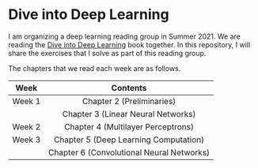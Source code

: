 # Dive into Deep Learning

I am organizing a deep learning reading group in Summer 2021. We are reading the <a href="https://d2l.ai/">Dive into Deep Learning</a> book together. In this repository, I will share the exercises that I solve as part of this reading group.

The chapters that we read each week are as follows.

| Week | Contents  |
| :-----: | :-: |
| Week 1 | Chapter 2 (Preliminaries)| 
|        | Chapter 3 (Linear Neural Networks)|
| Week 2 | Chapter 4 (Multilayer Perceptrons)| 
| Week 3 | Chapter 5 (Deep Learning Computation)| 
|        | Chapter 6 (Convolutional Neural Networks)|